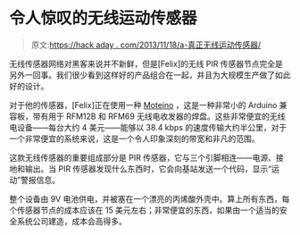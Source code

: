 # 令人惊叹的无线运动传感器

> 原文:[https://hack aday . com/2013/11/18/a-真正无线运动传感器/](https://hackaday.com/2013/11/18/a-truly-wireless-motion-sensor/)

无线传感器网络对黑客来说并不新鲜，但是[Felix]的无线 PIR 传感器节点完全是另外一回事。我们很少看到这样好的产品组合在一起，并且为大规模生产做了如此好的设计。

对于他的传感器，[Felix]正在使用一种 [Moteino](http://lowpowerlab.com/moteino/) ，这是一种非常小的 Arduino 兼容板，带有用于 RFM12B 和 RFM69 无线电收发器的焊盘。这些非常便宜的无线电设备——每台大约 4 美元——能够以 38.4 kbps 的速度传输大约半公里，对于一个非常便宜的系统来说，这是一个令人印象深刻的带宽和非凡的范围。

这款无线传感器的重要组成部分是 PIR 传感器，它与三个引脚相连——电源、接地和输出。当 PIR 传感器发现什么东西时，它会向基站发送一个代码，显示“运动”警报信息。

整个设备由 9V 电池供电，并被塞在一个漂亮的丙烯酸外壳中。算上所有东西，每个传感器节点的成本应该在 15 美元左右；非常便宜的东西，如果由一个适当的安全系统公司建造，成本会高得多。